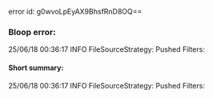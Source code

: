 error id: g0wvoLpEyAX9BhsfRnD8OQ==
### Bloop error:

25/06/18 00:36:17 INFO FileSourceStrategy: Pushed Filters:
#### Short summary: 

25/06/18 00:36:17 INFO FileSourceStrategy: Pushed Filters: